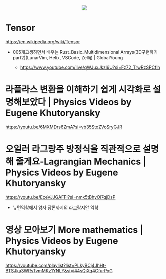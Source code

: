 <p align="center">
  <img src="https://upload.wikimedia.org/wikipedia/commons/thumb/4/45/Components_stress_tensor.svg/300px-Components_stress_tensor.svg.png" />
</p>

# Tensor

https://en.wikipedia.org/wiki/Tensor

- 005개고생하면서 배우는 Rust_Basic_Multidimensional Arrays(3D구현하기part2)(LunarVim, Helix, VSCode, Zellij) | GlobalYoung

  - https://www.youtube.com/live/qWJuxJkzl6U?si=Fz72_TrwRzSPCflh 

# 라플라스 변환을 이해하기 쉽게 시각화로 설명해보았다 | Physics Videos by Eugene Khutoryansky

https://youtu.be/6MXMDrs6ZmA?si=vb35StoZVoSryGJR

# 오일러 라그랑주 방정식을 직관적으로 설명해 줄게요-Lagrangian Mechanics | Physics Videos by Eugene Khutoryansky

https://youtu.be/EceVJJGAFFI?si=nmx5tBhyOi7qjDsP

- 뉴턴역학에서 양자 장론까지의 라그랑지안 역학

# 영상 모아보기 More mathematics | Physics Videos by Eugene Khutoryansky 

https://youtube.com/playlist?list=PLkyBCj4JhHt-BTSJka3WRsTvmMKz1YNLY&si=i44sQiXq4CfurPxG


   
